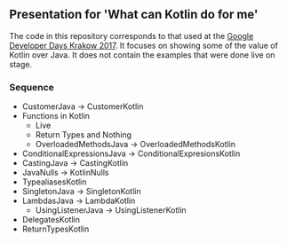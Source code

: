 ## Presentation for 'What can Kotlin do for me'

The code in this repository corresponds to that used at the [Google Developer Days Krakow 2017](https://www.youtube.com/watch?v=YbF8Q8LxAJs). It focuses on showing some of the value of Kotlin over Java. It does not contain the examples that were done live on stage.



### Sequence

* CustomerJava -> CustomerKotlin
* Functions in Kotlin
    * Live
    * Return Types and Nothing
    * OverloadedMethodsJava -> OverloadedMethodsKotlin   
* ConditionalExpressionsJava -> ConditionalExpresionsKotlin
* CastingJava -> CastingKotlin
* JavaNulls -> KotlinNulls 
* TypealiasesKotlin
* SingletonJava -> SingletonKotlin
* LambdasJava -> LambdaKotlin
    * UsingListenerJava -> UsingListenerKotlin
* DelegatesKotlin
* ReturnTypesKotlin
    

